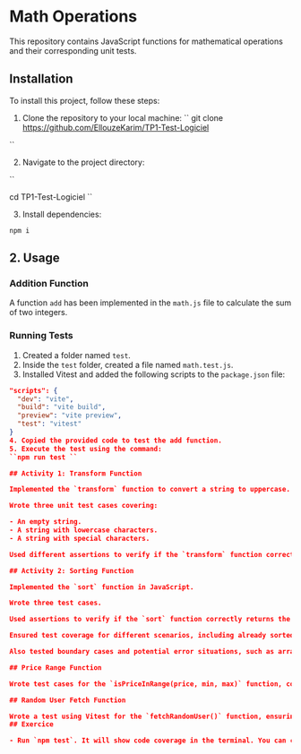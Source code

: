 # Math Operations

This repository contains JavaScript functions for mathematical operations and their corresponding unit tests.

## Installation

To install this project, follow these steps:

1. Clone the repository to your local machine:
``
git clone https://github.com/EllouzeKarim/TP1-Test-Logiciel

``

2. Navigate to the project directory:

``

cd TP1-Test-Logiciel
``


3. Install dependencies:

``npm i ``


## 2. Usage

### Addition Function

A function `add` has been implemented in the `math.js` file to calculate the sum of two integers.

### Running Tests

1. Created a folder named `test`.
2. Inside the `test` folder, created a file named `math.test.js`.
3. Installed Vitest and added the following scripts to the `package.json` file:
```json
"scripts": {
  "dev": "vite",
  "build": "vite build",
  "preview": "vite preview",
  "test": "vitest"
}
4. Copied the provided code to test the add function.
5. Execute the test using the command:
``npm run test ``

## Activity 1: Transform Function

Implemented the `transform` function to convert a string to uppercase.

Wrote three unit test cases covering:

- An empty string.
- A string with lowercase characters.
- A string with special characters.

Used different assertions to verify if the `transform` function correctly returns the transformed string, ensuring coverage of various scenarios.

## Activity 2: Sorting Function

Implemented the `sort` function in JavaScript.

Wrote three test cases.

Used assertions to verify if the `sort` function correctly returns the sorted array.

Ensured test coverage for different scenarios, including already sorted arrays, reversed arrays, etc.

Also tested boundary cases and potential error situations, such as arrays with non-numeric elements.

## Price Range Function

Wrote test cases for the `isPriceInRange(price, min, max)` function, covering range limits and cases where the price is outside the range.

## Random User Fetch Function

Wrote a test using Vitest for the `fetchRandomUser()` function, ensuring asynchronous waiting for the resolution of the promise returned by the function and verifying that the returned data is a JSON object containing information about the user.
## Exercice

- Run `npm test`. It will show code coverage in the terminal. You can change a test or source code to see HMR in action.

